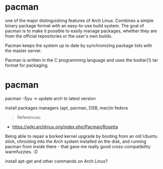 pacman
======


one of the major distinguishing features of Arch Linux.
Combines a simple binary package format with an easy-to-use build system.
The goal of pacman is to make it possible to easily manage packages, whether they are from the official repositories or the user's own builds.


Pacman keeps the system up to date by synchronizing package lists with the master server.

Pacman is written in the C programming language and uses the bsdtar(1) tar format for packaging.


pacman
=======

pacman -Syu -> update arch to latest version


install packages managers (apt, pacman, DSB, mac)in fedora

 > References:

 - https://wiki.archlinux.org/index.php/Pacman/Rosetta



 Being able to repair a borked kernel upgrade by booting from an old Ubuntu stick, chrooting into the Arch system installed on the disk, and running pacman from inside there - that gave me really good cross-compatibility warmfuzzies. :D



 install apt-get and other commands on Arch Linux? 
